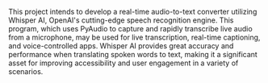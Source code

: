 This project intends to develop a real-time audio-to-text converter utilizing Whisper AI, OpenAI's cutting-edge speech recognition engine. This program, which uses PyAudio to capture and rapidly transcribe live audio from a microphone, may be used for live transcription, real-time captioning, and voice-controlled apps. Whisper AI provides great accuracy and performance when translating spoken words to text, making it a significant asset for improving accessibility and user engagement in a variety of scenarios.
